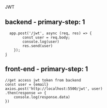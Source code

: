 JWT
## backend - primary-step: 1
```
  app.post('/jwt', async (req, res) => {
        const user = req.body;
        console.log(user)
        res.send(user)
    });
j
```

## front-end - primary-step: 1
```
//get access jwt token from backend
const user = {email}
axios.post('http://localhost:5500/jwt', user)
.then(response => {
    console.log(response.data)
})
```
